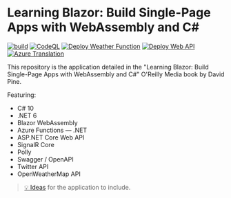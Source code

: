 # Learning Blazor: Build Single-Page Apps with WebAssembly and C#

[![build](https://github.com/IEvangelist/learning-blazor/actions/workflows/build-validation.yml/badge.svg)](https://github.com/IEvangelist/learning-blazor/actions/workflows/build-validation.yml) [![CodeQL](https://github.com/IEvangelist/learning-blazor/actions/workflows/codeql-analysis.yml/badge.svg)](https://github.com/IEvangelist/learning-blazor/actions/workflows/codeql-analysis.yml) [![Deploy Weather Function](https://github.com/IEvangelist/learning-blazor/actions/workflows/deploy-az-func.yml/badge.svg)](https://github.com/IEvangelist/learning-blazor/actions/workflows/deploy-az-func.yml) [![Deploy Web API](https://github.com/IEvangelist/learning-blazor/actions/workflows/deploy-az-webapi.yml/badge.svg)](https://github.com/IEvangelist/learning-blazor/actions/workflows/deploy-az-webapi.yml) [![Azure Translation](https://github.com/IEvangelist/learning-blazor/actions/workflows/machine-translation.yml/badge.svg)](https://github.com/IEvangelist/learning-blazor/actions/workflows/machine-translation.yml)

This repository is the application detailed in the "Learning Blazor: Build Single-Page Apps with WebAssembly and C#" O'Reilly Media book by David Pine.

Featuring:

- C# 10
- .NET 6
- Blazor WebAssembly
- Azure Functions &mdash; .NET
- ASP.NET Core Web API
- SignalR Core
- Polly
- Swagger / OpenAPI
- Twitter API
- OpenWeatherMap API

> [💡 Ideas](https://gist.github.com/IEvangelist/d43abafb64d207bff25e60769e986bbd) for the application to include.
